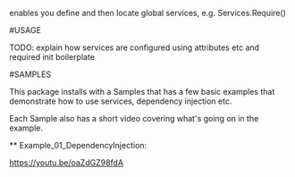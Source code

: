 enables you define and then locate global services, e.g. Services.Require<MyServiceInterface>()

#USAGE

TODO: explain how services are configured using attributes etc and required init boilerplate

#SAMPLES

This package installs with a Samples that has a few basic examples
that demonstrate how to use services, dependency injection etc.

Each Sample also has a short video covering what's going on in the example.

** Example_01_DependencyInjection:

https://youtu.be/oaZdGZ98fdA
